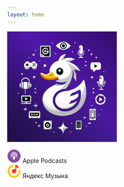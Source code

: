 ```yaml
---
layout: home
---
```

![Duck](/logo.png "Duck syndrome")

<div onclick="location.href='https://podcasts.apple.com/us/podcast/%D1%81%D0%B8%D0%BD%D0%B4%D1%80%D0%BE%D0%BC-%D1%83%D1%82%D1%91%D0%BD%D0%BA%D0%B0/id1725351363';" style="cursor: pointer;">
    <img src="/icons/apple.png" alt="Apple Podcasts" width="32" height="32"> Apple Podcasts
</div>

<div onclick="location.href='https://music.yandex.ru/album/29025424';" style="cursor: pointer;">
    <img src="/icons/yandex.png" alt="Яндекс Музыка" width="32" height="32"> Яндекс Музыка
</div>